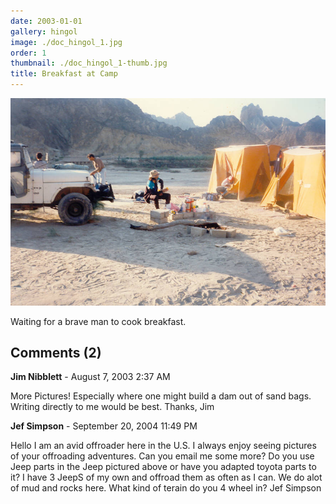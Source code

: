 ```yaml
---
date: 2003-01-01
gallery: hingol
image: ./doc_hingol_1.jpg
order: 1
thumbnail: ./doc_hingol_1-thumb.jpg
title: Breakfast at Camp
---
```


![Breakfast at Camp](./doc_hingol_1.jpg)

Waiting for a brave man to cook breakfast.

<div id="comments">

## Comments (2)

<div id="comment">

**Jim Nibblett** - August  7, 2003  2:37 AM

More Pictures! Especially where one might build a dam out of sand bags. Writing directly to me would be best. Thanks,
Jim

</div>

<div id="comment">

**Jef Simpson** - September 20, 2004 11:49 PM

Hello I am an avid offroader here in the U.S. I always enjoy seeing pictures of your offroading adventures. Can you email me some more? Do you use Jeep parts in the Jeep pictured above
or have you adapted toyota parts to it? I have 3 JeepS of my own and offroad them as often as I can.
We do alot of mud and rocks here. What kind of terain do you 4 wheel in?
Jef Simpson

</div>

</div>